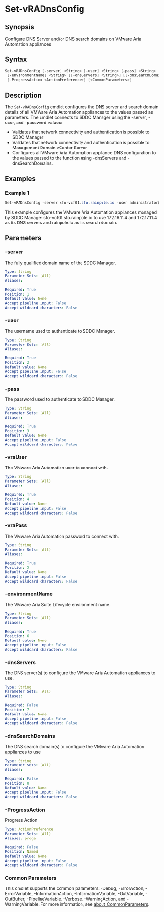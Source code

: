 # Set-vRADnsConfig

## Synopsis

Configure DNS Server and/or DNS search domains on VMware Aria Automation appliances

## Syntax

```powershell
Set-vRADnsConfig [-server] <String> [-user] <String> [-pass] <String> [-vraUser] <String> [-vraPass] <String>
 [-environmentName] <String> [[-dnsServers] <String>] [[-dnsSearchDomains] <String>]
 [-ProgressAction <ActionPreference>] [<CommonParameters>]
```

## Description

The `Set-vRADnsConfig` cmdlet configures the DNS server and search domain details of all VMWare Aria Automation
appliances to the values passed as parameters.
The cmdlet connects to SDDC Manager using the -server, -user,
and -password values:

- Validates that network connectivity and authentication is possible to SDDC Manager
- Validates that network connectivity and authentication is possible to Management Domain vCenter Server
- Configures all VMware Aria Automation appliance DNS configuration to the values passed to the function using
-dnsServers and -dnsSearchDomains.

## Examples

### Example 1

```powershell
Set-vRADnsConfig -server sfo-vcf01.sfo.rainpole.io -user administrator@vsphere.local -pass VMw@re1! -vraUser configadmin -vraPass VMw@re1! -environmentName xint-env -dnsServers "172.16.11.4 172.17.11.4" -dnsSearchDomains rainpole.io
```

This example configures the VMware Aria Automation appliances managed by SDDC Manager sfo-vcf01.sfo.rainpole.io to use 172.16.11.4 and 172.17.11.4 as its DNS servers and rainpole.io as its search domain.

## Parameters

### -server

The fully qualified domain name of the SDDC Manager.

```yaml
Type: String
Parameter Sets: (All)
Aliases:

Required: True
Position: 1
Default value: None
Accept pipeline input: False
Accept wildcard characters: False
```

### -user

The username used to authenticate to SDDC Manager.

```yaml
Type: String
Parameter Sets: (All)
Aliases:

Required: True
Position: 2
Default value: None
Accept pipeline input: False
Accept wildcard characters: False
```

### -pass

The password used to authenticate to SDDC Manager.

```yaml
Type: String
Parameter Sets: (All)
Aliases:

Required: True
Position: 3
Default value: None
Accept pipeline input: False
Accept wildcard characters: False
```

### -vraUser

The VMware Aria Automation user to connect with.

```yaml
Type: String
Parameter Sets: (All)
Aliases:

Required: True
Position: 4
Default value: None
Accept pipeline input: False
Accept wildcard characters: False
```

### -vraPass

The VMware Aria Automation password to connect with.

```yaml
Type: String
Parameter Sets: (All)
Aliases:

Required: True
Position: 5
Default value: None
Accept pipeline input: False
Accept wildcard characters: False
```

### -environmentName

The VMware Aria Suite Lifecycle environment name.

```yaml
Type: String
Parameter Sets: (All)
Aliases:

Required: True
Position: 6
Default value: None
Accept pipeline input: False
Accept wildcard characters: False
```

### -dnsServers

The DNS server(s) to configure the VMware Aria Automation appliances to use.

```yaml
Type: String
Parameter Sets: (All)
Aliases:

Required: False
Position: 7
Default value: None
Accept pipeline input: False
Accept wildcard characters: False
```

### -dnsSearchDomains

The DNS search domain(s) to configure the VMware Aria Automation appliances to use.

```yaml
Type: String
Parameter Sets: (All)
Aliases:

Required: False
Position: 8
Default value: None
Accept pipeline input: False
Accept wildcard characters: False
```

### -ProgressAction

Progress Action

```yaml
Type: ActionPreference
Parameter Sets: (All)
Aliases: proga

Required: False
Position: Named
Default value: None
Accept pipeline input: False
Accept wildcard characters: False
```

### Common Parameters

This cmdlet supports the common parameters: -Debug, -ErrorAction, -ErrorVariable, -InformationAction, -InformationVariable, -OutVariable, -OutBuffer, -PipelineVariable, -Verbose, -WarningAction, and -WarningVariable. For more information, see [about_CommonParameters](http://go.microsoft.com/fwlink/?LinkID=113216).
